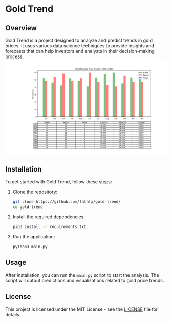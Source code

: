 
# Gold Trend

## Overview
Gold Trend is a project designed to analyze and predict trends in gold prices. It uses various data science techniques to provide insights and forecasts that can help investors and analysts in their decision-making process.
![Gold Trend Analysis](Figure_1.png "Gold Price Trend Visualization")

## Installation

To get started with Gold Trend, follow these steps:

1. Clone the repository:
   ```bash
   git clone https://github.com/fathfx/gold-trend/
   cd gold-trend
   ```

2. Install the required dependencies:
   ```bash
   pip3 install -r requirements.txt
   ```

3. Run the application:
   ```bash
   python3 main.py
   ```

## Usage

After installation, you can run the `main.py` script to start the analysis. The script will output predictions and visualizations related to gold price trends.

## License

This project is licensed under the MIT License - see the [LICENSE](LICENSE) file for details.
